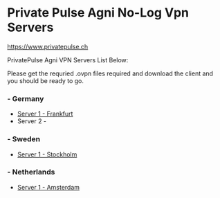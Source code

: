 # Private Pulse Agni No-Log Vpn Servers

https://www.privatepulse.ch

PrivatePulse Agni VPN Servers List Below:

Please get the requried .ovpn files required and download the client and you should be ready to go.

### - Germany
* [Server 1 - Frankfurt](https://github.com/tHeStRyNg/agni-vpn-servers/blob/main/vpn_node_1_privatepulse.ch.ovpn)
* Server 2 - 

### - Sweden
* [Server 1 - Stockholm](https://github.com/tHeStRyNg/agni-vpn-servers/blob/main/vpn_node_2_privatepulse.ch.ovpn)

### - Netherlands
* [Server 1 - Amsterdam](https://github.com/tHeStRyNg/agni-vpn-servers/blob/main/vpn_node_3_privatepulse.ch.ovpn)
